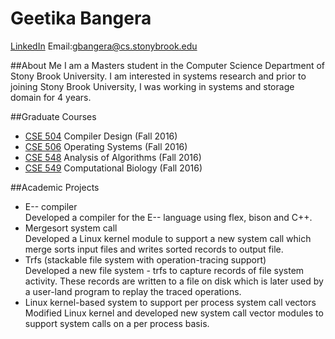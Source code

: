 # Geetika Bangera
[LinkedIn](https://www.linkedin.com/in/geetikabangera) Email:<gbangera@cs.stonybrook.edu>

##About Me
I am a Masters student in the Computer Science Department of Stony Brook University. I am interested in systems research and prior to joining Stony Brook University, I was working in systems and storage domain for 4 years.

##Graduate Courses
- [CSE 504](http://seclab.cs.sunysb.edu/sekar/cse504/) Compiler Design (Fall 2016)
- [CSE 506](http://www3.cs.stonybrook.edu/~ezk/cse506-f16/) Operating Systems (Fall 2016)
- [CSE 548](http://www3.cs.stonybrook.edu/~rezaul/CSE548-F16.html) Analysis of Algorithms (Fall 2016)
- [CSE 549](https://rob-p.github.io/CSE549F16/) Computational Biology (Fall 2016)

##Academic Projects
- E-- compiler<br>
  Developed a compiler for the E-- language using flex, bison and C++.
- Mergesort system call<br>
  Developed a Linux kernel module to support a new system call which merge sorts input files and writes sorted records to output file.
- Trfs (stackable file system with operation-tracing support)<br>
  Developed a new file system - trfs to capture records of file system activity. These records are written to a file on disk which is       later used by a user-land program to replay the traced operations.
- Linux kernel-based system to support per process system call vectors<br>
  Modified Linux kernel and developed new system call vector modules to support system calls on a per process basis.

